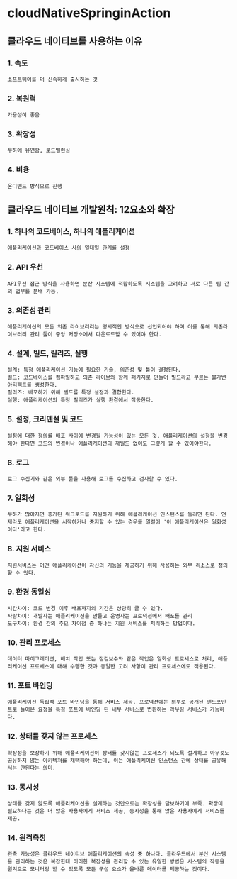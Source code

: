 # cloudNativeSpringinAction

## 클라우드 네이티브를 사용하는 이유
### 1. 속도
    소프트웨어를 더 신속하게 출시하는 것

### 2. 복원력
    가용성이 좋음

### 3. 확장성
    부하에 유연함, 로드밸런싱

### 4. 비용
    온디맨드 방식으로 진행

## 클라우드 네이티브 개발원칙: 12요소와 확장
### 1. 하나의 코드베이스, 하나의 애플리케이션
    애플리케이션과 코드베이스 사의 일대일 관계를 설정

### 2. API 우선
    API우선 접근 방식을 사용하면 분산 시스템에 적합하도록 시스템을 고려하고 서로 다른 팀 간의 업무를 분배 가능.

### 3. 의존성 관리 
    애플리케이션의 모든 의존 라이브러리는 명시적인 방식으로 선언되어야 하며 이를 통해 의존라이브러리 관리 툴이 중앙 저장소에서 다운로드할 수 있어야 한다.

### 4. 설계, 빌드, 릴리즈, 실행
    설계: 특정 애플리케이션 기능에 필요한 기술, 의존성 및 툴이 결정된다.
    빌드: 코드베이스를 컴파일하고 의존 라이브와 함께 패키지로 만들어 빌드라고 부르는 불가변 아티팩트를 생성한다.
    릴리즈: 배포하기 위해 빌드를 특정 설정과 결합한다.
    실행: 애플리케이션의 특정 릴리즈가 실행 환경에서 작동한다.

### 5. 설정, 크리덴셜 및 코드
    설정에 대한 정의를 배포 사이에 변경될 가능성이 있는 모든 것. 애플리케이션의 설정을 변경해야 한다면 코드의 변경이나 애플리케이션의 재빌드 없이도 그렇게 할 수 있어야한다.

### 6. 로그
    로그 수집기와 같은 외부 툴을 사용해 로그를 수집하고 검사할 수 있다.
    
### 7. 일회성 
    부하가 많아지면 증가된 워크로드를 지원하기 위해 애플리케이션 인스턴스를 늘리면 된다. 언제라도 애플리케이션을 시작하거나 중지할 수 있는 경우를 일컬어 '이 애플리케이션은 일회성이다'라고 한다.

### 8. 지원 서비스
    지원서비스는 어떤 애플리케이션이 자신의 기능을 제공하기 위해 사용하는 외부 리소스로 정의할 수 있다.

### 9. 환경 동일성
    시간차이: 코드 변경 이후 배포까지의 기간은 상당히 클 수 있다.
    사람차이: 개발자는 애플리케이션을 만들고 운영자는 프로덕션에서 배포를 관리
    도구차이: 환경 간의 주요 차이점 중 하나는 지원 서비스를 처리하는 방법이다.

### 10. 관리 프로세스
    데이터 마이그레이션, 배치 작업 또는 점검보수와 같은 작업은 일회성 프로세스로 처리, 애플리케이션 프로세스에 대해 수행한 것과 동일한 고려 사항이 관리 프로세스에도 적용된다. 

### 11. 포트 바인딩
    애플리케이션 독립적 포트 바인딩을 통해 서비스 제공. 프로덕션에는 외부로 공개된 엔드포인트로 들어온 요청을 특정 포트에 바인딩 된 내부 서비스로 변환하는 라우팅 서비스가 가능하다.

### 12. 상태를 갖지 않는 프로세스
    확장성을 보장하기 위해 애플리케이션이 상태를 갖지않는 프로세스가 되도록 설계하고 아무것도 공유하지 않는 아키텍처를 채택해야 하는데, 이는 애플리케이션 인스턴스 간에 상태를 공유해서는 안된다는 의미. 

### 13. 동시성
    상태를 갖지 않도록 애플리케이션을 설계하는 것만으로는 확장성을 담보하기에 부족. 확장이 필요하다는 것은 더 많은 사용자에게 서비스 제공, 동시성을 통해 많은 사용자에게 서비스를 제공.

### 14. 원격측정
    관측 가능성은 클라우드 네이티브 애플리케이션의 속성 중 하나다. 클라우드에서 분산 시스템을 관리하는 것은 복잡한데 이러한 복잡성을 관리할 수 있는 유일한 방법은 시스템의 작동을 원겨으로 모니터링 할 수 있도록 모든 구성 요소가 올바른 데이터를 제공하는 것이다.
